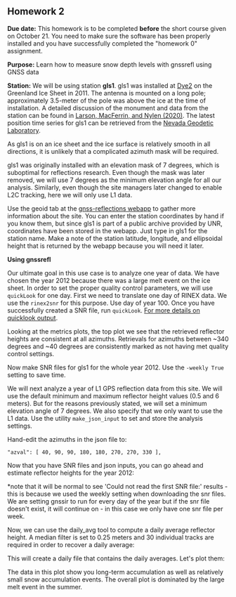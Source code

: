 ## Homework 2

**Due date:** This homework is to be completed **before** the short course given on October 21. You need to make
sure the software has been properly installed and you have successfully completed the "homework 0" assignment.

**Purpose:** Learn how to measure snow depth levels with gnssrefl using GNSS data 


**Station:**
We will be using station **gls1**.
gls1 was installed at [Dye2](http://greenlandtoday.com/dye-2-a-relic-from-a-not-so-distant-past/?lang=en) on the Greenland Ice Sheet in 2011. 
The antenna is mounted on a long pole; approximately 3.5-meter of the pole was above the ice at the time of installation. 
A detailed discussion of the monument and 
data from the station can be found in [Larson, MacFerrin, and Nylen (2020)](https://tc.copernicus.org/articles/14/1985/2020/tc-14-1985-2020.pdf). 
The latest position time series for gls1 can be retrieved 
from the [Nevada Geodetic Laboratory](http://geodesy.unr.edu/gps_timeseries/tenv3/IGS14/GLS1.tenv3). 

As gls1 is on an ice sheet and the ice surface is relatively smooth in all directions, it 
is unlikely that a complicated azimuth mask will be required.

gls1 was originally installed with an elevation mask of 7 degrees, which is suboptimal for reflections research.
Even though the mask was later removed, we will use 7 degrees as the minimum elevation angle for all our analysis.
Similarly, even though the site managers later changed to enable L2C tracking, here we will only use L1 data.

Use the geoid tab at the [gnss-reflections webapp](https://gnss-reflections.org) to gather more information about the site. 
You can enter the station coordinates by hand if 
you know them, but since gls1 is part of a public archive provided by UNR, coordinates have been stored in the 
webapp. Just type in gls1 for the station name. Make a note of the station latitude, 
longitude, and ellipsoidal height that is returned by the webapp because you will need it later. 

**Using gnssrefl**

Our ultimate goal in this use case is to analyze one year of data. We have chosen the year 2012 
because there was a large melt event on the ice sheet. In order to set the proper quality control parameters, we will use 
<code>quickLook</code> for one day. First we need to translate one day of RINEX data. 
We use the <code>rinex2snr</code> for this purpose. Use day of year 100.
Once you have successfully created a SNR file, run <code>quickLook</code>.
[For more details on quicklook output](https://github.com/kristinemlarson/gnssrefl/blob/master/docs/quickLook_desc.md).

Looking at the metrics plots, the top plot we see that the retrieved reflector heights are consistent at all azimuths.
Retrievals for azimuths between ~340 degrees and ~40 degrees are consistently marked as not having met quality 
control settings. 

Now make SNR files for gls1 for the whole year 2012. Use the <code>-weekly True</code> setting to save time.

We will next analyze a year of L1 GPS reflection data from this site. 
We will use the default minimum and maximum 
reflector height values (0.5 and 6 meters). But for the reasons previously stated, we will 
set a minimum elevation angle of 7 degrees. We also specify that we only want to use the L1 data.
Use the utility <code>make_json_input</code> to set and store the analysis settings.

Hand-edit the azimuths in the json file to:

```
"azval": [ 40, 90, 90, 180, 180, 270, 270, 330 ],
```

    
Now that you have SNR files and json inputs, you can go ahead and estimate reflector heights for the year 2012:

*note that it will be normal to see 'Could not read the first SNR file:' results - this is because we used 
the weekly setting when downloading the snr files. We are setting gnssir to run for 
every day of the year but if the snr file doesn't exist, it will continue on - in this case we only have one snr file per week.

Now, we can use the daily_avg tool to compute a daily average reflector height. A median filter is set to 0.25 meters 
and 30 individual tracks are required in order to recover a daily average:



This will create a daily file that contains the daily averages. Let's plot them:


The data in this plot show you long-term accumulation as well as relatively small snow 
accumulation events. The overall plot is dominated by the large melt event in the summer.

